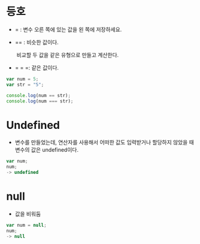 # 등호

* = :  변수 오른 쪽에 있는 값을 왼 쪽에 저장하세요.

* == : 비슷한 값이다.

  ​	비교할 두 값을 같은 유형으로 만들고 계산한다.

* = = =: 같은 값이다.

```javascript
var num = 5;
var str = "5";

console.log(num == str);
console.log(num === str);
```



# Undefined

* 변수를 만들었는데, 연산자를 사용해서 어떠한 값도 입력받거나 할당하지 않았을 때 변수의 값은 undefined이다.

```javascript
var num;
num;
-> undefined
```



# null

* 값을 비워둠

```javascript
var num = null;
num;
-> null
```

